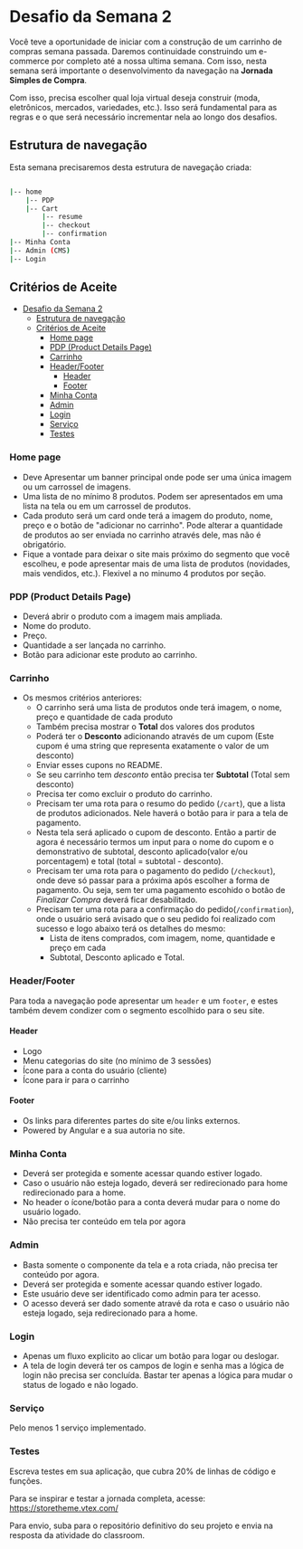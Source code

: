 # Desafio da Semana 2

Você teve a oportunidade de iniciar com a construção de um carrinho de compras semana passada. Daremos continuidade construindo um e-commerce por completo até a nossa ultima semana. Com isso, nesta semana será importante o desenvolvimento da navegação na **Jornada Simples de Compra**.

Com isso, precisa escolher qual loja virtual deseja construir (moda, eletrônicos, mercados, variedades, etc.). Isso será fundamental para as regras e o que será necessário incrementar nela ao longo dos desafios.

## Estrutura de navegação

Esta semana precisaremos desta estrutura de navegação criada:

```bash

|-- home
    |-- PDP
    |-- Cart
        |-- resume
        |-- checkout
        |-- confirmation
|-- Minha Conta
|-- Admin (CMS)
|-- Login
```

## Critérios de Aceite

- [Desafio da Semana 2](#desafio-da-semana-2)
  - [Estrutura de navegação](#estrutura-de-navegação)
  - [Critérios de Aceite](#critérios-de-aceite)
    - [Home page](#home-page)
    - [PDP (Product Details Page)](#pdp-product-details-page)
    - [Carrinho](#carrinho)
    - [Header/Footer](#headerfooter)
      - [Header](#header)
      - [Footer](#footer)
    - [Minha Conta](#minha-conta)
    - [Admin](#admin)
    - [Login](#login)
    - [Serviço](#serviço)
    - [Testes](#testes)

### Home page

- Deve Apresentar um banner principal onde pode ser uma única imagem ou um carrossel de imagens.
- Uma lista de no mínimo 8 produtos. Podem ser apresentados em uma lista na tela ou em um carrossel de produtos.
- Cada produto será um card onde terá a imagem do produto, nome, preço e o botão de "adicionar no carrinho". Pode alterar a quantidade de produtos ao ser enviada no carrinho através dele, mas não é obrigatório.
- Fique a vontade para deixar o site mais próximo do segmento que você escolheu, e pode apresentar mais de uma lista de produtos (novidades, mais vendidos, etc.). Flexivel a no minumo 4 produtos por seção.

### PDP (Product Details Page)

- Deverá abrir o produto com a imagem mais ampliada.
- Nome do produto.
- Preço.
- Quantidade a ser lançada no carrinho.
- Botão para adicionar este produto ao carrinho.

### Carrinho

- Os mesmos critérios anteriores:
  - O carrinho será uma lista de produtos onde terá imagem, o nome, preço e quantidade de cada produto
  - Também precisa mostrar o **Total** dos valores dos produtos
  - Poderá ter o **Desconto** adicionando através de um cupom (Este cupom é uma string que representa exatamente o valor de um desconto)
  - Enviar esses cupons no README.
  - Se seu carrinho tem *desconto* então precisa ter **Subtotal** (Total sem desconto)
  - Precisa ter como excluir o produto do carrinho.
  - Precisam ter uma rota para o resumo do pedido (`/cart`), que a lista de produtos adicionados. Nele haverá o botão para ir para a tela de pagamento.
  - Nesta tela será aplicado o cupom de desconto. Então a partir de agora é necessário termos um input para o nome do cupom e o demonstrativo de subtotal, desconto aplicado(valor e/ou porcentagem) e total (total = subtotal - desconto).
  - Precisam ter uma rota para o pagamento do pedido (`/checkout`), onde deve só passar para a próxima após escolher a forma de pagamento. Ou seja, sem ter uma pagamento escohido o botão de *Finalizar Compra* deverá ficar desabilitado.
  - Precisam ter uma rota para a confirmação do pedido(`/confirmation`), onde o usuário será avisado que o seu pedido foi realizado com sucesso e logo abaixo terá os detalhes do mesmo:
    - Lista de itens comprados, com imagem, nome, quantidade e preço em cada
    - Subtotal, Desconto aplicado e Total.

### Header/Footer

Para toda a navegação pode apresentar um `header` e um `footer`, e estes também devem condizer com o segmento escolhido para o seu site.

#### Header

- Logo
- Menu categorias do site (no mínimo de 3 sessões)
- Ícone para a conta do usuário (cliente)
- Ícone para ir para o carrinho

#### Footer

- Os links para diferentes partes do site e/ou links externos.
- Powered by Angular e a sua autoria no site.

### Minha Conta

- Deverá ser protegida e somente acessar quando estiver logado.
- Caso o usuário não esteja logado, deverá ser redirecionado para home redirecionado para a home.
- No header o ícone/botão para a conta deverá mudar para o nome do usuário logado.
- Não precisa ter conteúdo em tela por agora

### Admin

- Basta somente o componente da tela e a rota criada, não precisa ter conteúdo por agora.
- Deverá ser protegida e somente acessar quando estiver logado.
- Este usuário deve ser identificado como admin para ter acesso.
- O acesso deverá ser dado somente atravé da rota e caso o usuário não esteja logado, seja redirecionado para a home.

### Login

- Apenas um fluxo explicito ao clicar um botão para logar ou deslogar.
- A tela de login deverá ter os campos de login e senha mas a lógica de login não precisa ser concluída. Bastar ter apenas a lógica para mudar o status de logado e não logado.

### Serviço

Pelo menos 1 serviço implementado.

### Testes

Escreva testes em sua aplicação, que cubra 20% de linhas de código e funções.

Para se inspirar e testar a jornada completa, acesse: <https://storetheme.vtex.com/>

Para envio, suba para o repositório definitivo do seu projeto e envia na resposta da atividade do classroom.